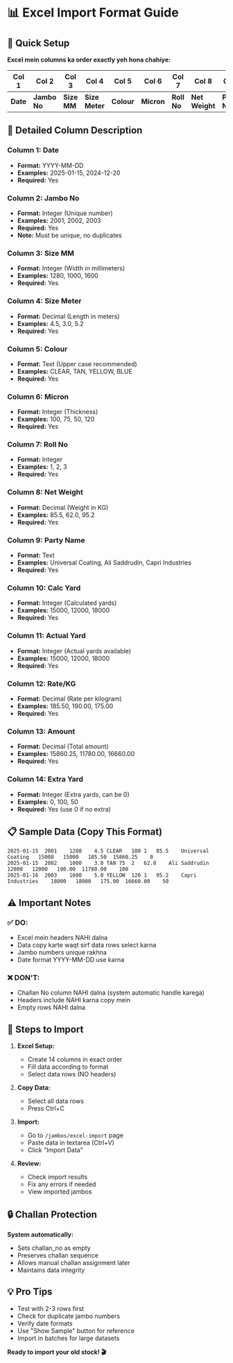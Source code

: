 # 📊 Excel Import Format Guide

## 🎯 Quick Setup

**Excel mein columns ka order exactly yeh hona chahiye:**

| Col 1 | Col 2 | Col 3 | Col 4 | Col 5 | Col 6 | Col 7 | Col 8 | Col 9 | Col 10 | Col 11 | Col 12 | Col 13 | Col 14 |
|-------|-------|-------|-------|-------|-------|-------|-------|-------|--------|--------|--------|--------|--------|
| **Date** | **Jambo No** | **Size MM** | **Size Meter** | **Colour** | **Micron** | **Roll No** | **Net Weight** | **Party Name** | **Calc Yard** | **Actual Yard** | **Rate/KG** | **Amount** | **Extra Yard** |

## 📝 Detailed Column Description

### **Column 1: Date** 
- **Format:** YYYY-MM-DD
- **Examples:** 2025-01-15, 2024-12-20
- **Required:** Yes

### **Column 2: Jambo No**
- **Format:** Integer (Unique number)
- **Examples:** 2001, 2002, 2003
- **Required:** Yes
- **Note:** Must be unique, no duplicates

### **Column 3: Size MM**
- **Format:** Integer (Width in millimeters)
- **Examples:** 1280, 1000, 1600
- **Required:** Yes

### **Column 4: Size Meter**
- **Format:** Decimal (Length in meters)
- **Examples:** 4.5, 3.0, 5.2
- **Required:** Yes

### **Column 5: Colour**
- **Format:** Text (Upper case recommended)
- **Examples:** CLEAR, TAN, YELLOW, BLUE
- **Required:** Yes

### **Column 6: Micron**
- **Format:** Integer (Thickness)
- **Examples:** 100, 75, 50, 120
- **Required:** Yes

### **Column 7: Roll No**
- **Format:** Integer
- **Examples:** 1, 2, 3
- **Required:** Yes

### **Column 8: Net Weight**
- **Format:** Decimal (Weight in KG)
- **Examples:** 85.5, 62.0, 95.2
- **Required:** Yes

### **Column 9: Party Name**
- **Format:** Text
- **Examples:** Universal Coating, Ali Saddrudin, Capri Industries
- **Required:** Yes

### **Column 10: Calc Yard**
- **Format:** Integer (Calculated yards)
- **Examples:** 15000, 12000, 18000
- **Required:** Yes

### **Column 11: Actual Yard**
- **Format:** Integer (Actual yards available)
- **Examples:** 15000, 12000, 18000
- **Required:** Yes

### **Column 12: Rate/KG**
- **Format:** Decimal (Rate per kilogram)
- **Examples:** 185.50, 190.00, 175.00
- **Required:** Yes

### **Column 13: Amount**
- **Format:** Decimal (Total amount)
- **Examples:** 15860.25, 11780.00, 16660.00
- **Required:** Yes

### **Column 14: Extra Yard**
- **Format:** Integer (Extra yards, can be 0)
- **Examples:** 0, 100, 50
- **Required:** Yes (use 0 if no extra)

## 📋 Sample Data (Copy This Format)

```
2025-01-15	2001	1280	4.5	CLEAR	100	1	85.5	Universal Coating	15000	15000	185.50	15860.25	0
2025-01-15	2002	1000	3.0	TAN	75	2	62.0	Ali Saddrudin	12000	12000	190.00	11780.00	100
2025-01-16	2003	1600	5.0	YELLOW	120	1	95.2	Capri Industries	18000	18000	175.00	16660.00	50
```

## ⚠️ Important Notes

### ✅ DO:
- Excel mein headers NAHI dalna
- Data copy karte waqt sirf data rows select karna
- Jambo numbers unique rakhna
- Date format YYYY-MM-DD use karna

### ❌ DON'T:
- Challan No column NAHI dalna (system automatic handle karega)
- Headers include NAHI karna copy mein
- Empty rows NAHI dalna

## 🚀 Steps to Import

1. **Excel Setup:**
   - Create 14 columns in exact order
   - Fill data according to format
   - Select data rows (NO headers)

2. **Copy Data:**
   - Select all data rows
   - Press Ctrl+C

3. **Import:**
   - Go to `/jambos/excel-import` page
   - Paste data in textarea (Ctrl+V)
   - Click "Import Data"

4. **Review:**
   - Check import results
   - Fix any errors if needed
   - View imported jambos

## 🔒 Challan Protection

**System automatically:**
- Sets challan_no as empty
- Preserves challan sequence
- Allows manual challan assignment later
- Maintains data integrity

## 💡 Pro Tips

- Test with 2-3 rows first
- Check for duplicate jambo numbers
- Verify date formats
- Use "Show Sample" button for reference
- Import in batches for large datasets

**Ready to import your old stock! 🎬** 